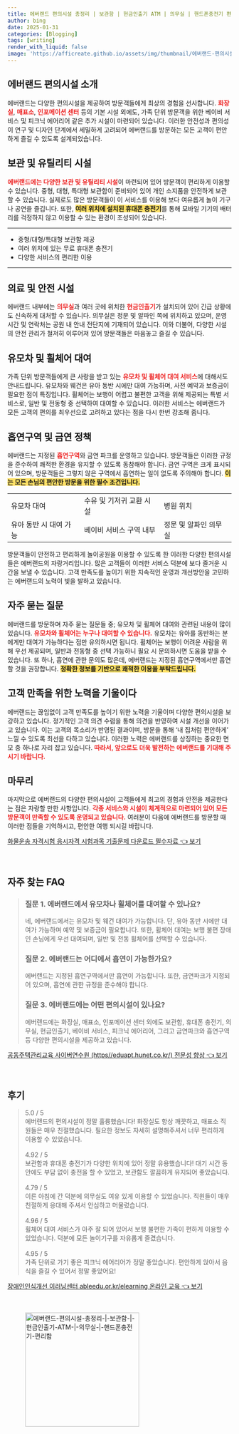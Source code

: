 ```yaml
---
title: 에버랜드 편의시설 총정리 | 보관함 | 현금인출기 ATM | 의무실 | 핸드폰충전기 편리함
author: bing
date: 2025-01-31
categories: [Blogging]
tags: [writing]
render_with_liquid: false
image: 'https://afficreate.github.io/assets/img/thumbnail/에버랜드-편의시설-총정리-|-보관함-|-현금인출기-ATM-|-의무실-|-핸드폰충전기-편리함.webp'
---
```



<h2 id='에버랜드 편의시설 소개'>에버랜드 편의시설 소개</h2>

<p>에버랜드는 다양한 편의시설을 제공하여 방문객들에게 최상의 경험을 선사합니다. <b><span style="color: #ee2323;">화장실</span></b>, <b><span style="color: #ee2323;">매표소</span></b>, <b><span style="color: #ee2323;">인포메이션 센터</span></b> 등의 기본 시설 외에도, 가족 단위 방문객을 위한 베이비 서비스 및 피크닉 에어리어 같은 추가 시설이 마련되어 있습니다. 이러한 안전성과 편의성이 연구 및 디자인 단계에서 세밀하게 고려되어 에버랜드를 방문하는 모든 고객이 편안하게 즐길 수 있도록 설계되었습니다.</p>

<h2 id='보관 및 유틸리티 시설'>보관 및 유틸리티 시설</h2>

<p><b><span style="color: #ee2323;">에버랜드에는 다양한 보관 및 유틸리티 시설</span></b>이 마련되어 있어 방문객이 편리하게 이용할 수 있습니다. 중형, 대형, 특대형 보관함이 준비되어 있어 개인 소지품을 안전하게 보관할 수 있습니다. 실제로도 많은 방문객들이 이 서비스를 이용해 보다 여유롭게 놀이 기구나 공연을 즐깁니다. 또한, <b><span style="background-color: #ffe066;">여러 위치에 설치된 휴대폰 충전기</span></b>를 통해 모바일 기기의 배터리를 걱정하지 않고 이용할 수 있는 환경이 조성되어 있습니다.</p>

<hr />

<ul>
    <li>중형/대형/특대형 보관함 제공</li>
    <li>여러 위치에 있는 무료 휴대폰 충전기</li>
    <li>다양한 서비스의 편리한 이용</li>
</ul>

<hr />

<h2 id='의료 및 안전 시설'>의료 및 안전 시설</h2>

<p>에버랜드 내부에는 <b><span style="color: #ee2323;">의무실</span></b>과 여러 곳에 위치한 <b><span style="color: #ee2323;">현금인출기</span></b>가 설치되어 있어 긴급 상황에도 신속하게 대처할 수 있습니다. 의무실은 정문 및 알파인 쪽에 위치하고 있으며, 운영 시간 및 연락처는 공원 내 안내 전단지에 기재되어 있습니다. 이와 더불어, 다양한 시설의 안전 관리가 철저히 이루어져 있어 방문객들은 마음놓고 즐길 수 있습니다.</p>

<h2 id='유모차 및 휠체어 대여'>유모차 및 휠체어 대여</h2>

<p>가족 단위 방문객들에게 큰 사랑을 받고 있는 <b><span style="color: #ee2323;">유모차 및 휠체어 대여 서비스</span></b>에 대해서도 안내드립니다. 유모차와 웨건은 유아 동반 시에만 대여 가능하며, 사전 예약과 보증금이 필요한 점이 특징입니다. 휠체어는 보행이 어렵고 불편한 고객을 위해 제공되는 특별 서비스로, 일반 및 전동형 중 선택하여 대여할 수 있습니다. 이러한 서비스는 에버랜드가 모든 고객의 편의를 최우선으로 고려하고 있다는 점을 다시 한번 강조해 줍니다.</p>

<h2 id='흡연구역 및 금연 정책'>흡연구역 및 금연 정책</h2>

<p>에버랜드는 지정된 <b><span style="color: #ee2323;">흡연구역</span></b>와 금연 파크를 운영하고 있습니다. 방문객들은 이러한 규정을 준수하여 쾌적한 환경을 유지할 수 있도록 동참해야 합니다. 금연 구역은 크게 표시되어 있으며, 방문객들은 그렇지 않은 구역에서 흡연하는 일이 없도록 주의해야 합니다. <b><span style="background-color: #ffe066;">이는 모든 손님의 편안한 방문을 위한 필수 조건입니다.</span></b></p>

<table>
    <tr>
        <td>유모차 대여</td>
        <td>수유 및 기저귀 교환 시설</td>
        <td>병원 위치</td>
    </tr>
    <tr>
        <td>유아 동반 시 대여 가능</td>
        <td>베이비 서비스 구역 내부</td>
        <td>정문 및 알파인 의무실</td>
    </tr>
</table>

<p>방문객들이 안전하고 편리하게 놀이공원을 이용할 수 있도록 한 이러한 다양한 편의시설들은 에버랜드의 자랑거리입니다. 많은 고객들이 이러한 서비스 덕분에 보다 즐거운 시간을 보낼 수 있습니다. 고객 만족도를 높이기 위한 지속적인 운영과 개선방안을 고민하는 에버랜드의 노력이 빛을 발하고 있습니다.</p>

<h2 id='자주 묻는 질문'>자주 묻는 질문</h2>

<p>에버랜드를 방문하며 자주 묻는 질문들 중; 유모차 및 휠체어 대여와 관련된 내용이 많이 있습니다. <b><span style="color: #ee2323;">유모차와 휠체어는 누구나 대여할 수 있습니다.</span></b> 유모차는 유아를 동반하는 분에게만 대여가 가능하다는 점만 유의하시면 됩니다. 휠체어는 보행이 어려운 사람을 위해 우선 제공되며, 일반과 전동형 중 선택 가능하니 필요 시 문의하시면 도움을 받을 수 있습니다. 또 하나, 흡연에 관한 문의도 많은데, 에버랜드는 지정된 흡연구역에서만 흡연할 것을 권장합니다. <b><span style="background-color: #ffe066;">정확한 정보를 기반으로 쾌적한 이용을 부탁드립니다.</span></b></p>

<h2 id='고객 만족을 위한 노력을 기울이다'>고객 만족을 위한 노력을 기울이다</h2>

<p>에버랜드는 끊임없이 고객 만족도를 높이기 위한 노력을 기울이며 다양한 편의시설을 보강하고 있습니다. 정기적인 고객 의견 수렴을 통해 의견을 반영하여 시설 개선을 이어가고 있습니다. 이는 고객의 목소리가 반영된 결과이며, 방문을 통해 ‘내 집처럼 편안하게’ 느낄 수 있도록 최선을 다하고 있습니다. 이러한 노력은 에버랜드를 상징하는 중요한 면모 중 하나로 자리 잡고 있습니다. <b><span style="color: #ee2323;">따라서, 앞으로도 더욱 발전하는 에버랜드를 기대해 주시기 바랍니다.</span></b></p>

<h2 id='마무리'>마무리</h2>

<p>마지막으로 에버랜드의 다양한 편의시설이 고객들에게 최고의 경험과 안전을 제공한다는 점은 자랑할 만한 사항입니다. <b><span style="color: #ee2323;">각종 서비스와 시설이 체계적으로 마련되어 있어 모든 방문객이 만족할 수 있도록 운영되고 있습니다.</span></b> 여러분이 다음에 에버랜드를 방문할 때 이러한 점들을 기억하시고, 편안한 여행 되시길 바랍니다.</p>


<p><a class="click-button" title="화물운송 자격시험 응시자격 시험과목 기출문제 다운로드 필수자료" href="https://afficreate.github.io/posts/%ED%99%94%EB%AC%BC%EC%9A%B4%EC%86%A1-%EC%9E%90%EA%B2%A9%EC%8B%9C%ED%97%98-%EC%9D%91%EC%8B%9C%EC%9E%90%EA%B2%A9-%EC%8B%9C%ED%97%98%EA%B3%BC%EB%AA%A9-%EA%B8%B0%EC%B6%9C%EB%AC%B8%EC%A0%9C-%EB%8B%A4%EC%9A%B4%EB%A1%9C%EB%93%9C-%ED%95%84%EC%88%98%EC%9E%90%EB%A3%8C/" rel="dofollow">화물운송 자격시험 응시자격 시험과목 기출문제 다운로드 필수자료 👈 보기</a></p><br>
<h2 id='자주_찾는_FAQ'>자주 찾는 FAQ</h2>
<div itemscope="" itemtype="https://schema.org/FAQPage"> 
<blockquote> 
<div itemscope="" itemprop="mainEntity" itemtype="https://schema.org/Question"> 
<h3 itemprop="name">질문 1. 에버랜드에서 유모차나 휠체어를 대여할 수 있나요?</h3> 
<div itemscope="" itemprop="acceptedAnswer" itemtype="https://schema.org/Answer"> 
<span itemprop="text"> 
<p>네, 에버랜드에서는 유모차 및 웨건 대여가 가능합니다. 단, 유아 동반 시에만 대여가 가능하며 예약 및 보증금이 필요합니다. 또한, 휠체어 대여는 보행 불편 장애인 손님에게 우선 대여되며, 일반 및 전동 휠체어를 선택할 수 있습니다.</p> 
</span> 
</div> 
</div> 

<div itemscope="" itemprop="mainEntity" itemtype="https://schema.org/Question"> 
<h3 itemprop="name">질문 2. 에버랜드는 어디에서 흡연이 가능한가요?</h3> 
<div itemscope="" itemprop="acceptedAnswer" itemtype="https://schema.org/Answer"> 
<span itemprop="text"> 
<p>에버랜드는 지정된 흡연구역에서만 흡연이 가능합니다. 또한, 금연파크가 지정되어 있으며, 흡연에 관한 규정을 준수해야 합니다.</p> 
</span> 
</div> 
</div> 

<div itemscope="" itemprop="mainEntity" itemtype="https://schema.org/Question"> 
<h3 itemprop="name">질문 3. 에버랜드에는 어떤 편의시설이 있나요?</h3> 
<div itemscope="" itemprop="acceptedAnswer" itemtype="https://schema.org/Answer"> 
<span itemprop="text"> 
<p>에버랜드에는 화장실, 매표소, 인포메이션 센터 외에도 보관함, 휴대폰 충전기, 의무실, 현금인출기, 베이비 서비스, 피크닉 에어리어, 그리고 금연파크와 흡연구역 등 다양한 편의시설을 제공하고 있습니다.</p> 
</span> 
</div> 
</div> 
</blockquote> 
</div>
<p><a class="click-button" title="공동주택관리교육 사이버연수원 (https//eduapt.hunet.co.kr/) 전문성 향상" href="https://afficreate.github.io/posts/%EA%B3%B5%EB%8F%99%EC%A3%BC%ED%83%9D%EA%B4%80%EB%A6%AC%EA%B5%90%EC%9C%A1-%EC%82%AC%EC%9D%B4%EB%B2%84%EC%97%B0%EC%88%98%EC%9B%90-(httpseduapt.hunet.co.kr)-%EC%A0%84%EB%AC%B8%EC%84%B1-%ED%96%A5%EC%83%81/" rel="dofollow">공동주택관리교육 사이버연수원 (https//eduapt.hunet.co.kr/) 전문성 향상 👈 보기</a></p><br>
<h2 id='후기'>후기</h2>
<div itemscope itemtype="https://schema.org/Product">
  <blockquote>
  <div itemprop="review" itemscope itemtype="https://schema.org/Review">
      <div itemprop="reviewRating" itemscope itemtype="https://schema.org/Rating"> <span itemprop="ratingValue">5.0</span> / <span itemprop="bestRating">5</span> </div>
      <span itemprop="reviewBody">에버랜드의 편의시설이 정말 훌륭했습니다! 화장실도 항상 깨끗하고, 매표소 직원들은 매우 친절했습니다. 필요한 정보도 자세히 설명해주셔서 너무 편리하게 이용할 수 있었습니다.</span>
  </div>
  <br>
  <div itemprop="review" itemscope itemtype="https://schema.org/Review">
      <div itemprop="reviewRating" itemscope itemtype="https://schema.org/Rating"> <span itemprop="ratingValue">4.92</span> / <span itemprop="bestRating">5</span> </div>
      <span itemprop="reviewBody">보관함과 휴대폰 충전기가 다양한 위치에 있어 정말 유용했습니다! 대기 시간 동안에도 부담 없이 충전을 할 수 있었고, 보관함도 깔끔하게 유지되어 좋았습니다.</span>
  </div>
  <br>
  <div itemprop="review" itemscope itemtype="https://schema.org/Review">
      <div itemprop="reviewRating" itemscope itemtype="https://schema.org/Rating"> <span itemprop="ratingValue">4.79</span> / <span itemprop="bestRating">5</span> </div>
      <span itemprop="reviewBody">이른 아침에 간 덕분에 의무실도 여유 있게 이용할 수 있었습니다. 직원들이 매우 친절하게 응대해 주셔서 안심하고 머물렀습니다.</span>
  </div>
  <br>
  <div itemprop="review" itemscope itemtype="https://schema.org/Review">
      <div itemprop="reviewRating" itemscope itemtype="https://schema.org/Rating"> <span itemprop="ratingValue">4.96</span> / <span itemprop="bestRating">5</span> </div>
      <span itemprop="reviewBody">휠체어 대여 서비스가 아주 잘 되어 있어서 보행 불편한 가족이 편하게 이용할 수 있었습니다. 덕분에 모든 놀이기구를 자유롭게 즐겼습니다.</span>
  </div>
  <br>
  <div itemprop="review" itemscope itemtype="https://schema.org/Review">
      <div itemprop="reviewRating" itemscope itemtype="https://schema.org/Rating"> <span itemprop="ratingValue">4.95</span> / <span itemprop="bestRating">5</span> </div>
      <span itemprop="reviewBody">가족 단위로 가기 좋은 피크닉 에어리어가 정말 좋았습니다. 편안하게 앉아서 음식을 즐길 수 있어서 정말 좋았어요!</span>
  </div>
  </blockquote>
</div>
<p><a class="click-button" title="장애인인식개선 이러닝센터 ableedu.or.kr/elearning 온라인 교육" href="https://afficreate.github.io/posts/%EC%9E%A5%EC%95%A0%EC%9D%B8%EC%9D%B8%EC%8B%9D%EA%B0%9C%EC%84%A0-%EC%9D%B4%EB%9F%AC%EB%8B%9D%EC%84%BC%ED%84%B0-ableedu.or.krelearning-%EC%98%A8%EB%9D%BC%EC%9D%B8-%EA%B5%90%EC%9C%A1/" rel="dofollow">장애인인식개선 이러닝센터 ableedu.or.kr/elearning 온라인 교육 👈 보기</a></p><br>
<figure class="image"><img src="https://afficreate.github.io/assets/img/thumbnail/에버랜드-편의시설-총정리-|-보관함-|-현금인출기-ATM-|-의무실-|-핸드폰충전기-편리함.webp" alt="에버랜드-편의시설-총정리-|-보관함-|-현금인출기-ATM-|-의무실-|-핸드폰충전기-편리함" width="256" height="256"></figure>